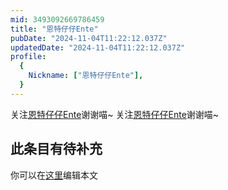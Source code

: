 ```yaml
---
mid: 3493092669786459
title: "恩特仔仔Ente"
pubDate: "2024-11-04T11:22:12.037Z"
updatedDate: "2024-11-04T11:22:12.037Z"
profile:
  {
    Nickname: ["恩特仔仔Ente"],
  }
---
```


关注[恩特仔仔Ente](https://space.bilibili.com/3493092669786459)谢谢喵~ 关注[恩特仔仔Ente](https://space.bilibili.com/3493092669786459)谢谢喵~

## 此条目有待补充
你可以在[这里](https://github.com/Yuhanawa/VTuber.ICU/edit/master/src/content/v/恩特仔仔Ente/index.md)编辑本文

